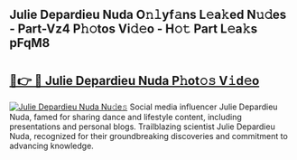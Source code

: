## Julie Depardieu Nuda O𝚗𝚕yf𝚊ns L𝚎a𝚔ed N𝚞𝚍es - Part-Vz4 P𝚑𝚘tos Vi𝚍𝚎o - H𝚘𝚝 Part L𝚎a𝚔s pFqM8

# <h2><a href="http://kfb75t.oniu.top/?m=Julie+Depardieu+Nuda">🔗👉 🔴 Julie Depardieu Nuda P𝚑ot𝚘𝚜 V𝚒d𝚎o</a></h2>

[![Julie Depardieu Nuda Nu𝚍e𝚜](https://i.imgur.com/0qMVB7G.gif)](http://kfb75t.oniu.top/?m=Julie+Depardieu+Nuda)
Social media influencer Julie Depardieu Nuda, famed for sharing dance and lifestyle content, including presentations and personal blogs. Trailblazing scientist Julie Depardieu Nuda, recognized for their groundbreaking discoveries and commitment to advancing knowledge.  
